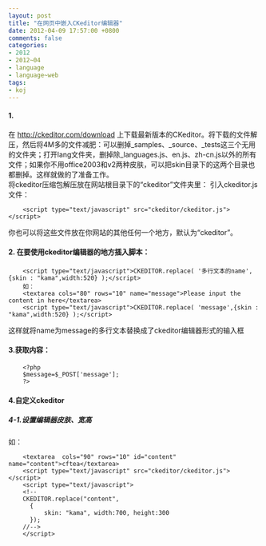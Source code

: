 ```yaml
---
layout: post
title: "在网页中嵌入CKeditor编辑器"
date: 2012-04-09 17:57:00 +0800
comments: false
categories:
- 2012
- 2012~04
- language
- language~web
tags:
- koj
---
```

#### 1. 
在 http://ckeditor.com/download 上下载最新版本的CKeditor。将下载的文件解压，然后将4M多的文件减肥：可以删掉_samples、_source、_tests这三个无用的文件夹；打开lang文件夹，删掉除_languages.js、en.js、zh-cn.js以外的所有文件；如果你不用office2003和v2两种皮肤，可以把skin目录下的这两个目录也都删掉。这样就做的了准备工作。  
将ckeditor压缩包解压放在网站根目录下的“ckeditor”文件夹里：
引入ckeditor.js文件：
```
    <script type="text/javascript" src="ckeditor/ckeditor.js"></script>
```
你也可以将这些文件放在你网站的其他任何一个地方，默认为“ckeditor”。
 
#### 2. 在要使用ckeditor编辑器的地方插入脚本：
```
	<script type="text/javascript">CKEDITOR.replace( '多行文本的name',{skin : "kama",width:520} );</script>
	如：
	<textarea cols="80" rows="10" name="message">Please input the content in here</textarea>
	<script type="text/javascript">CKEDITOR.replace( 'message',{skin : "kama",width:520} );</script>
```
这样就将name为message的多行文本替换成了ckeditor编辑器形式的输入框
 
#### 3.获取内容：
```
	<?php
	$message=$_POST['message'];
	?>
``` 
#### 4.自定义ckeditor
##### 4-1.设置编辑器皮肤、宽高
如：
```
	<textarea  cols="90" rows="10" id="content" name="content">cftea</textarea>
	<script type="text/javascript" src="ckeditor/ckeditor.js"></script>
	<script type="text/javascript">
	<!--
	CKEDITOR.replace("content",
	  {
	      skin: "kama", width:700, height:300
	  });
	//-->
	</script>
```

